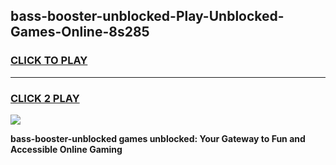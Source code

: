 
## bass-booster-unblocked-Play-Unblocked-Games-Online-8s285
<h3>
<a href="https://premium76.site?title=bass-booster-unblocked&ref=25A">CLICK TO PLAY</a></h3>
<hr>

<h3>
<a href="https://premium76.site?title=bass-booster-unblocked&ref=25A">CLICK 2 PLAY</a>
  
</h3>

<a href="https://premium76.site?title=bass-booster-unblocked&ref=25A"><img src="https://clearcache.store/games.png"></a>


**bass-booster-unblocked games unblocked: Your Gateway to Fun and Accessible Online Gaming**
